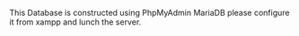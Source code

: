 This Database is constructed using PhpMyAdmin MariaDB
please configure it from xampp and lunch the server.